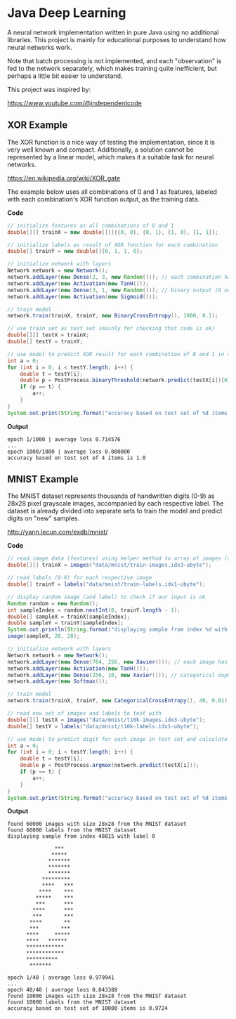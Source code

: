 # Java Deep Learning

A neural network implementation written in pure Java using no additional libraries. This project is mainly for educational purposes to understand how neural networks work.

Note that batch processing is not implemented, and each "observation" is fed to the network separately, which makes training quite inefficient, but perhaps a little bit easier to understand. 

This project was inspired by:

https://www.youtube.com/@independentcode

## XOR Example

The XOR function is a nice way of testing the implementation, since it is very well known and compact. Additionally, a solution cannot be represented by a linear model, which makes it a suitable task for neural networks.

https://en.wikipedia.org/wiki/XOR_gate

The example below uses all combinations of 0 and 1 as features, labeled with each combination's XOR function output, as the training data. 

**Code**

```java
// initialize features as all combinations of 0 and 1
double[][] trainX = new double[][]{{0, 0}, {0, 1}, {1, 0}, {1, 1}};

// initialize labels as result of XOR function for each combination
double[] trainY = new double[]{0, 1, 1, 0};

// initialize network with layers
Network network = new Network();
network.addLayer(new Dense(2, 3, new Random())); // each combination has 2 features
network.addLayer(new Activation(new TanH()));
network.addLayer(new Dense(3, 1, new Random())); // binary output (0 or 1)
network.addLayer(new Activation(new Sigmoid()));

// train model
network.train(trainX, trainY, new BinaryCrossEntropy(), 1000, 0.1);

// use train set as test set (mainly for checking that code is ok)
double[][] testX = trainX;
double[] testY = trainY;

// use model to predict XOR result for each combination of 0 and 1 in test set and calculate accuracy
int a = 0;
for (int i = 0; i < testY.length; i++) {
    double t = testY[i];
    double p = PostProcess.binaryThreshold(network.predict(testX[i])[0], 0.5);
    if (p == t) {
        a++;
    }
}
System.out.print(String.format("accuracy based on test set of %d items is %s ", testY.length, (double) a / (double) testY.length));
```

**Output**

```
epoch 1/1000 | average loss 0.714576
...
epoch 1000/1000 | average loss 0.000000
accuracy based on test set of 4 items is 1.0 
```

## MNIST Example

The MNIST dataset represents thousands of handwritten digits (0-9) as 28x28 pixel grayscale images, accompanied by each respective label. The dataset is already divided into separate sets to train the model and predict digits on "new" samples.

http://yann.lecun.com/exdb/mnist/

**Code**

```java
// read image data (features) using helper method to array of images (arrays of 28x28 pixels)
double[][] trainX = images("data/mnist/train-images.idx3-ubyte");

// read labels (0-9) for each respective image
double[] trainY = labels("data/mnist/train-labels.idx1-ubyte");

// display random image (and label) to check if our input is ok
Random random = new Random();
int sampleIndex = random.nextInt(0, trainY.length - 1);
double[] sampleX = trainX[sampleIndex];
double sampleY = trainY[sampleIndex];
System.out.println(String.format("displaying sample from index %d with label %d", sampleIndex, (int) sampleY));
image(sampleX, 28, 28);

// initialize network with layers
Network network = new Network();
network.addLayer(new Dense(784, 256, new Xavier())); // each image has 28x28 = 784 pixels as features
network.addLayer(new Activation(new TanH()));
network.addLayer(new Dense(256, 10, new Xavier())); // categorical ouput; 10 items, each containing probability for respective digit (0-9)
network.addLayer(new Softmax());

// train model
network.train(trainX, trainY, new CategoricalCrossEntropy(), 40, 0.01);

// read new set of images and labels to test with
double[][] testX = images("data/mnist/t10k-images.idx3-ubyte");
double[] testY = labels("data/mnist/t10k-labels.idx1-ubyte");

// use model to predict digit for each image in test set and calculate accuracy
int a = 0;
for (int i = 0; i < testY.length; i++) {
    double t = testY[i];
    double p = PostProcess.argmax(network.predict(testX[i]));
    if (p == t) {
        a++;
    }
}
System.out.print(String.format("accuracy based on test set of %d items is %s ", testY.length, (double) a / (double) testY.length));
```

**Output**

```
found 60000 images with size 28x28 from the MNIST dataset
found 60000 labels from the MNIST dataset
displaying sample from index 48815 with label 0
                                
               ***          
              *****         
             *******        
             *******        
             *******        
           *********        
           ****   ***       
          ****    ***       
         *****    ***       
         ***      ***       
        ****      ***       
        ***       ***       
       ****       **        
       ***       ***        
      ****     *****        
      ****   ******         
      ************          
      ************          
      **********            
       *******              
                            
epoch 1/40 | average loss 0.979941
...
epoch 40/40 | average loss 0.043388
found 10000 images with size 28x28 from the MNIST dataset
found 10000 labels from the MNIST dataset
accuracy based on test set of 10000 items is 0.9724 
```
